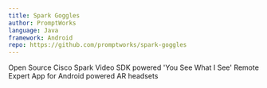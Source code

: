```yaml
---
title: Spark Goggles
author: PromptWorks
language: Java
framework: Android
repo: https://github.com/promptworks/spark-goggles
---
```


Open Source Cisco Spark Video SDK powered 'You See What I See' Remote Expert App for Android powered AR headsets

